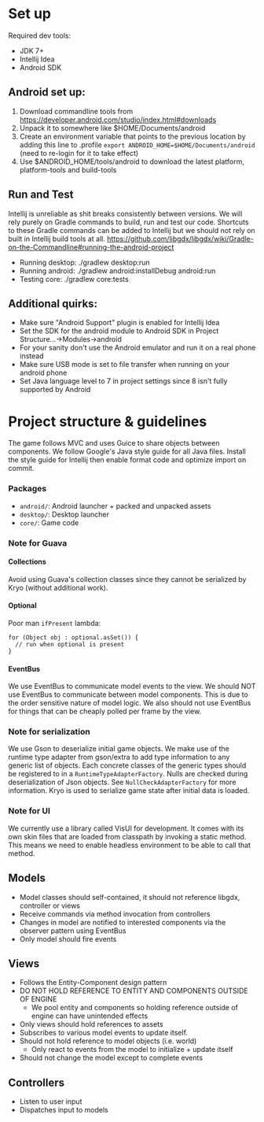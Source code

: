# Set up
Required dev tools:
- JDK 7+
- Intellij Idea
- Android SDK

## Android set up:
1. Download commandline tools from https://developer.android.com/studio/index.html#downloads
2. Unpack it to somewhere like $HOME/Documents/android
3. Create an environment variable that points to the previous location by adding this line to .profile
    `export ANDROID_HOME=$HOME/Documents/android` (need to re-login for it to take effect)
4. Use $ANDROID_HOME/tools/android to download the latest platform, platform-tools and build-tools

## Run and Test
Intellij is unreliable as shit breaks consistently between versions. We will rely purely on Gradle
commands to build, run and test our code. Shortcuts to these Gradle commands can be added to
Intellij but we should not rely on built in Intellij build tools at all.
https://github.com/libgdx/libgdx/wiki/Gradle-on-the-Commandline#running-the-android-project
- Running desktop: ./gradlew desktop:run
- Running android: ./gradlew android:installDebug android:run
- Testing core: ./gradlew core:tests

## Additional quirks:
- Make sure "Android Support" plugin is enabled for Intellij Idea
- Set the SDK for the android module to Android SDK in Project Structure...->Modules->android
- For your sanity don't use the Android emulator and run it on a real phone instead
- Make sure USB mode is set to file transfer when running on your android phone
- Set Java language level to 7 in project settings since 8 isn't fully supported by Android

# Project structure & guidelines
The game follows MVC and uses Guice to share objects between components.
We follow Google's Java style guide for all Java files. Install the style guide for Intellij
then enable format code and optimize import on commit.

### Packages
- `android/`: Android launcher + packed and unpacked assets
- `desktop/`: Desktop launcher
- `core/`: Game code

### Note for Guava
#### Collections
Avoid using Guava's collection classes since they cannot be serialized by Kryo (without additional
work).

#### Optional
Poor man `ifPresent` lambda:
```
for (Object obj : optional.asSet()) {
  // run when optional is present 
}
```

#### EventBus
We use EventBus to communicate model events to the view. We should NOT use EventBus to communicate
between model components. This is due to the order sensitive nature of model logic. We also should
not use EventBus for things that can be cheaply polled per frame by the view.


### Note for serialization
We use Gson to deserialize initial game objects. We make use of the runtime type adapter from
gson/extra to add type information to any generic list of objects. Each concrete classes of the
generic types should be registered to in a `RuntimeTypeAdapterFactory`. Nulls are checked during
deserialization of Json objects. See `NullCheckAdapterFactory` for more information. Kryo is used
to serialize game state after initial data is loaded.

### Note for UI
We currently use a library called VisUI for development. It comes with its own skin files that are
loaded from classpath by invoking a static method. This means we need to enable headless environment
to be able to call that method.

## Models
- Model classes should self-contained, it should not reference libgdx, controller or views
- Receive commands via method invocation from controllers
- Changes in model are notified to interested components via the observer pattern using EventBus
- Only model should fire events

## Views
- Follows the Entity-Component design pattern
- DO NOT HOLD REFERENCE TO ENTITY AND COMPONENTS OUTSIDE OF ENGINE
  - We pool entity and components so holding reference outside of engine can have unintended effects
- Only views should hold references to assets
- Subscribes to various model events to update itself.
- Should not hold reference to model objects (i.e. world)
  - Only react to events from the model to initialize + update itself
- Should not change the model except to complete events

## Controllers
- Listen to user input
- Dispatches input to models
